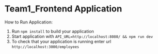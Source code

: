 # Team1_Frontend Application

How to Run Application:
1. Run `npm install` to build your application
2. Start application with `API_URL=http://localhost:8080/ && npm run dev`
3. To check that your application is running enter url `http://localhost:3000/employees`
